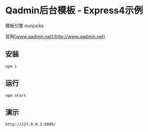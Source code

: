 # Qadmin后台模板 - Express4示例

模板引擎 nunjucks		

官网[www.qadmin.net](http://www.qadmin.net)

## 安装

```shell
npm i
```

## 运行

```shell
npm start
```


## 演示

```shell
http://127.0.0.1:8080/
```